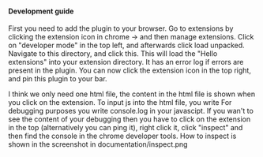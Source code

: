 #### Development guide

First you need to add the plugin to your browser. Go to extensions by clicking the extension icon in chrome -> and then manage extensions. Click on "developer mode" in the top left, and afterwards click load unpacked. Navigate to this directory, and click this. This will load the "Hello extensions" into your extension directory. It has an error log if errors are present in the plugin. You can now click the extension icon in the top right, and pin this plugin to your bar.

I think we only need one html file, the content in the html file is shown when you click on the extension.
To input js into the html file, you write <script src="file_name.js"></script>
For debugging purposes you write console.log in your javascipt. If you wan't to see the content of your debugging then you have to click on the extension in the top (alternatively you can ping it), right click it, click "inspect" and then find the console in the chrome developer tools. How to inspect is shown in the screenshot in documentation/inspect.png
 